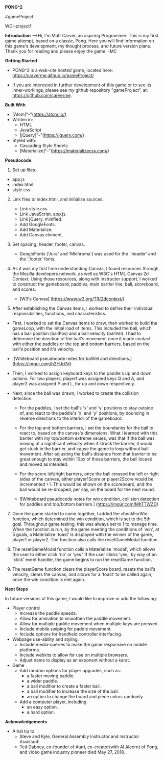 **PONG^2**

#gameProject

WDI-project1

**Introduction**
-->Hi, I'm Matt Carver, an aspiring Programmer.  This is my first game attempt, based on a classic, Pong.  Here you will find information on this game's development, my thought process, and future version plans.  Thank you for reading and please enjoy the game!  -MC

**Getting Started**
- PONG^2 is a web-site hosted game, located here: https://carverme.github.io/gameProject/

- If you are interested in further development of this game or to see its inner-workings, please see my github repository "gameProject", at: https://github.com/carverme.

**Built With**
- [Atom]"-"(https://atom.io/)
- Written in:
    - HTML
    - JavaScript
    - [jQuery]"-"(https://jquery.com/)
- Styled with:
    - Cascading Style Sheets
    - [Materialize]"-"(https://materializecss.com/)

**Pseudocode**
1. Set up files.
  - app.js
  - index.html
  - style.css

2. Link files to index.html, and initialize sources.
      - Link style.css.
      - Link JavaScript, app.js.
      - Link jQuery, minified.
      - Add GoogleFonts.
      - Add Materialize.
      - Add Canvas element.

3. Set spacing, header, footer, canvas.
      - GoogleFonts ('Jura' and 'Michroma') was used for the '.header' and the '.footer' fonts.

4. As it was my first time understanding Canvas, I found resources through the Mozilla developers network, as well as W3C's HTML Canvas 2d Context.  Using those resources, along with Instructor support, I worked to construct the gameboard, paddles, main barrier line, ball, scoreboard, and scores.
      - [W3's Canvas] (https://www.w3.org/TR/2dcontext/)

5. After establishing the Canvas items, I worked to define their individual responsibilities, functions, and characteristics.
- First, I worked to set the Canvas items to draw, then worked to build the gameLoop, with the initial load of items.  This included the ball, which has a ball position (ballPos) and a ball velocity (ballVel).  I had to determine the direction of the ball's movement once it made contact with either the paddles or the top and bottom barriers, based on the ball's position and it's velocity.

- ![Whiteboard pseudocode notes for ballVel and directions.] (https://imgur.com/h2HJd7d)

- Then, I worked to assign keyboard keys to the paddle's up and down actions.  For two players, player1 was assigned keys Q and A, and player2 was assigned P and L, for up and down respectively.

- Next, since the ball was drawn, I worked to create the collision detection.
  - For the paddles, I set the ball's 'x' and 'y' positions to stay outside of, and react to the paddle's 'x' and 'y' positions, by bouncing in reverse directions to the interior of the gameboard.
  - For the top and bottom barriers, I set the boundaries for the ball to react to, based on the canvas's dimensions.  What I learned with this barrier with my top/bottom extreme values, was that if the ball was moving at a significant velocity when it struck the barrier, it would get stuck in the barrier, and cause the game to loop without ball movement.  After adjusting the ball's distance from that barrier to be great enough to stay within 10px of those barriers, the ball looped and moved as intended.
  - For the score left/right barriers, once the ball crossed the left or right sides of the canvas, either player1Score or player2Score would be incremented +1.  This would be shown on the scoreboard, and the ball would be re-dropped, per say, on the board for the next round.

  - ![Whiteboard pseudocode notes for win condition, collision detection for paddles and top/bottom barriers.]
  (https://imgur.com/MhTTWZD)

7. Once the game started to come together, I added the checkForWin function, which determined the win condition, which is set to the 5th goal.  Throughout game testing, this was always set to 1 to manage time.  When the function is run, by the game meeting the conditions of 'win', at 5 goals, a Materialize 'toast' is displayed with the winner of the game, player1 or player2.  The function also calls the resetGameModal function.

8. The resetGameModal function calls a Materialize 'modal', which allows the user to either click 'no' or 'yes.'  If the user clicks 'yes,' by way of an 'click' event handler, the game begins to run the resetGame function.

9. The resetGame function clears the playerScore board, resets the ball's velocity, clears the canvas, and allows for a 'toast' to be called again, once the win condition is met again.

**Next Steps**

In future versions of this game, I would like to improve or add the following:
- Player control
    - Increase the paddle speeds.
    - Allow for animation to smoothen the paddle movement.
    - Allow for multiple paddle movement when multiple keys are pressed.
    - Include mobile swiping for paddle movement.
    - Include options for handheld controller interfacing.
- Webpage use-ability and styling.
    - Include media-queries to make the game responsive on mobile platforms.
    - Include webkits to allow for use on multiple browsers.
    - Adjust name to display as an exponent without a karat.
- Game
    - Add random options for player upgrades, such as:
        - a faster moving paddle.
        - a wider paddle.
        - a ball modifier to create a faster ball.
        - a ball modifier to increase the size of the ball.
        - an option to change the board and piece colors randomly.
    - Add a computer player, including:
        - an easy option.
        - a hard option.

**Acknowledgements**

- A hat tip to:
     - Steve and Kyle, General Assembly Instructor and Instructor Assistant!
     - Ted Dabney, co-founder of Atari, co-creator(with Al Alcorn) of Pong, and video game industry pioneer died May 27, 2018.  
